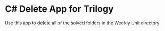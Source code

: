 # C# Delete App for Trilogy

Use this app to delete all of the solved folders in the Weekly Unit directory